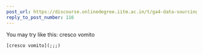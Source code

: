 ```yaml
---
post_url: https://discourse.onlinedegree.iitm.ac.in/t/ga4-data-sourcing-discussion-thread-tds-jan-2025/165959/117
reply_to_post_number: 116
---
```

You may try like this: cresco vomito

```
[cresco vomito](;;;)

```